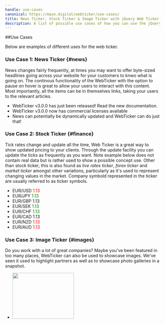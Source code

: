 ```yaml
---
handle: use-cases
canonical: https://maze.digital/webticker/use-cases/
title: News Ticker, Stock Ticker & Image Ticker with jQuery Web Ticker
description: A list of possible use cases of how you can use the jQuery Web Ticker, from news tickers to stock tickers, to image tickers.
---
```



##Use Cases

Below are examples of different uses for the web ticker.

### Use Case 1: News Ticker {#news}

News changes fairly frequently, at times you may want to offer byte-sized headlines going across your website for your customers to knwo what is going on. The continous functionality of the WebTicker with the option to pause on hover is great to allow your users to interact with this content. Most importantly, all the items can be in themselves links, taking your users to the relevant articles.

<div class="ticker-wrapper">
	<ul id="news-webticker" >
		<li data-update="item1">WebTicker v3.0.0 has just been released! Read the new documentation.</li>	
		<li data-update="item2">WebTicker v3.0.0 now has commercial licenses available</li>
		<li data-update="item3">News can potentially be dynamically updated and WebTicker can do just that!</li>
	</ul>
</div>

### Use Case 2: Stock Ticker {#finance}

Tick rates change and update all the time, Web Ticker is a great way to show updated pricing to your clients. Through the update facility you can update the ticks as frequently as you want. Note example below does not contain real data but is rather used to show a possible concept use. Other than stock ticker, this is also found as *live rates ticker*, *forex ticker* and *market ticker* amongst other variations, particularly as it's used to represent changing values in the market. Company symbold represented in the ticker are usually referred to as ticker symbols.

<div class="ticker-wrapper">
	<ul id="finance-webticker" >
		<li data-update="item1">EUR/USD <span style="color:red;">1.13</span></li>	
		<li data-update="item2">EUR/JPY <span style="color:green;">1.13</span></li>	
		<li data-update="item3">EUR/GBP <span>1.13</span></li>
		<li data-update="item4">EUR/SEK <span style="color:green;">1.13</span></li>	
		<li data-update="item5">EUR/CHF <span style="color:green;">1.13</span></li>	
		<li data-update="item6">EUR/CAD <span>1.13</span></li>
		<li data-update="item7">EUR/NZD <span style="color:red;">1.13</span></li>
		<li data-update="item8">EUR/AUD <span style="color:red;">1.13</span></li>
	</ul>
</div>

### Use Case 3: Image Ticker {#images}

Do you work with a lot of great companies? Maybe you've been featured in too many places, WebTicker can also be used to showcase images. We've seen it used to highlight partners as well as to showcase photo galleries in a snapshot.

<div class="ticker-wrapper images">
	<ul id="images-webticker">
		<li><img style='width:200px; height: 150px;' src="/workspace//ess_portal_assets/static/assets/img/webticker/MER_800_600.jpg"/></li>
	</ul>
</div>